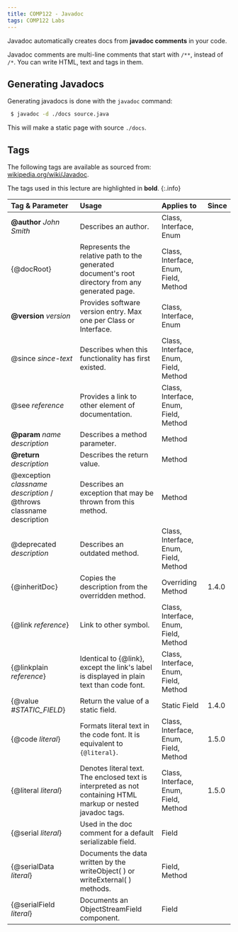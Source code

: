```yaml
---
title: COMP122 - Javadoc
tags: COMP122 Labs
---
```

Javadoc automatically creates docs from **javadoc comments** in your code.

Javadoc comments are multi-line comments that start with `/**`, instead of `/*`. You can write HTML, text and tags in them.

## Generating Javadocs
Generating javadocs is done with the `javadoc` command:

```bash
 $ javadoc -d ./docs source.java
```

This will make a static page with source `./docs`.

## Tags
The following tags are available as sourced from: [wikipedia.org/wiki/Javadoc](https://en.wikipedia.org/wiki/Javadoc#Table_of_Javadoc_tags).

The tags used in this lecture are highlighted in **bold**.
{:.info}

| Tag & Parameter |	Usage	|	Applies to |	Since |
| :-- | :-- | :-- | :-- |
|**@author** *John Smith* |	Describes an author. |	Class, Interface, Enum 	| |
|{@docRoot} |	Represents the relative path to the generated document's root directory from any generated page. |	Class, Interface, Enum, Field, Method 	| |
|**@version** *version* |	Provides software version entry. Max one per Class or Interface. |	Class, Interface, Enum 	| |
|@since *since-text* |	Describes when this functionality has first existed. |	Class, Interface, Enum, Field, Method 	| |
|@see *reference* |	Provides a link to other element of documentation. |	Class, Interface, Enum, Field, Method 	| |
|**@param** *name description* |	Describes a method parameter. |	Method 	| |
|**@return** *description* |	Describes the return value. |	Method 	| |
|@exception *classname description* / @throws classname description |	Describes an exception that may be thrown from this method. |	Method 	| |
|@deprecated *description* |	Describes an outdated method. |	Class, Interface, Enum, Field, Method 	| |
|{@inheritDoc} |	Copies the description from the overridden method. |	Overriding Method |	1.4.0 |
|{@link *reference*} |	Link to other symbol. |	Class, Interface, Enum, Field, Method 	| |
|{@linkplain *reference*} |	Identical to {@link}, except the link's label is displayed in plain text than code font. |	Class, Interface, Enum, Field, Method | |	
|{@value *#STATIC_FIELD*} |	Return the value of a static field. |	Static Field |	1.4.0 |
|{@code *literal*} |	Formats literal text in the code font. It is equivalent to <code>{@literal}</code>. |	Class, Interface, Enum, Field, Method |	1.5.0 |
|{@literal *literal*} |	Denotes literal text. The enclosed text is interpreted as not containing HTML markup or nested javadoc tags. | Class, Interface, Enum, Field, Method |	1.5.0 |
|{@serial *literal*} |	Used in the doc comment for a default serializable field. |	Field 	| |
|{@serialData *literal*} |	Documents the data written by the writeObject( ) or writeExternal( ) methods. |	Field, Method 	| |
|{@serialField *literal*} |	Documents an ObjectStreamField component. |	Field |	|